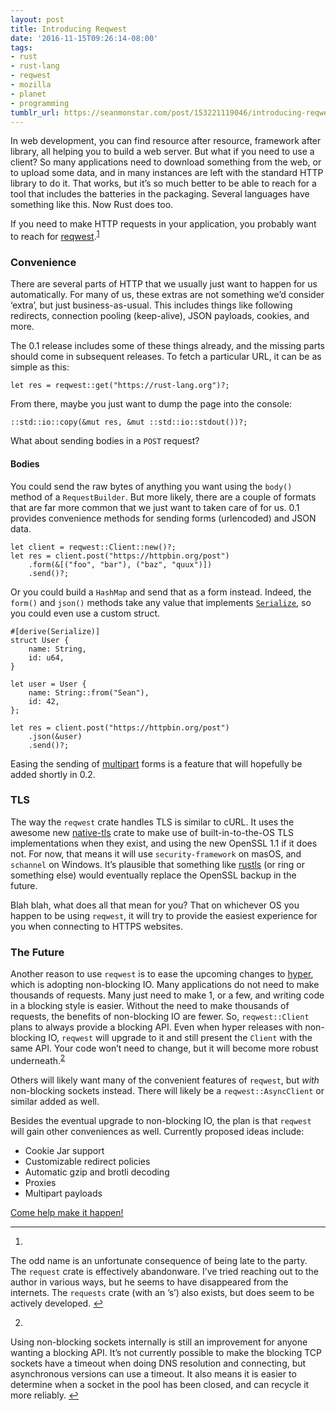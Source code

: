 ```yaml
---
layout: post
title: Introducing Reqwest
date: '2016-11-15T09:26:14-08:00'
tags:
- rust
- rust-lang
- reqwest
- mozilla
- planet
- programming
tumblr_url: https://seanmonstar.com/post/153221119046/introducing-reqwest
---
```

In web development, you can find resource after resource, framework after library, all helping you to build a web server. But what if you need to use a client? So many applications need to download something from the web, or to upload some data, and in many instances are left with the standard HTTP library to do it. That works, but it’s so much better to be able to reach for a tool that includes the batteries in the packaging. Several languages have something like this. Now Rust does too.

If you need to make HTTP requests in your application, you probably want to reach for [reqwest](https://github.com/seanmonstar/reqwest).<sup id="fnref:1"><a href="#fn:1" class="footnote-ref" role="doc-noteref">1</a></sup>

### Convenience

There are several parts of HTTP that we usually just want to happen for us automatically. For many of us, these extras are not something we’d consider ‘extra’, but just business-as-usual. This includes things like following redirects, connection pooling (keep-alive), JSON payloads, cookies, and more.

The 0.1 release includes some of these things already, and the missing parts should come in subsequent releases. To fetch a particular URL, it can be as simple as this:

    let res = reqwest::get("https://rust-lang.org")?;

From there, maybe you just want to dump the page into the console:

    ::std::io::copy(&mut res, &mut ::std::io::stdout())?;

What about sending bodies in a `POST` request?

#### Bodies

You could send the raw bytes of anything you want using the `body()` method of a `RequestBuilder`. But more likely, there are a couple of formats that are far more common that we just want to taken care of for us. 0.1 provides convenience methods for sending forms (urlencoded) and JSON data.

    let client = reqwest::Client::new()?;
    let res = client.post("https://httpbin.org/post")
        .form(&[("foo", "bar"), ("baz", "quux")])
        .send()?;

Or you could build a `HashMap` and send that as a form instead. Indeed, the `form()` and `json()` methods take any value that implements [`Serialize`](http://serde.rs), so you could even use a custom struct.

    #[derive(Serialize)]
    struct User {
        name: String,
        id: u64,
    }
    
    let user = User {
        name: String::from("Sean"),
        id: 42,
    };
    
    let res = client.post("https://httpbin.org/post")
        .json(&user)
        .send()?;

Easing the sending of [multipart](https://github.com/seanmonstar/reqwest/issues/4) forms is a feature that will hopefully be added shortly in 0.2.

### TLS

The way the `reqwest` crate handles TLS is similar to cURL. It uses the awesome new [native-tls](https://github.com/sfackler/rust-native-tls) crate to make use of built-in-to-the-OS TLS implementations when they exist, and using the new OpenSSL 1.1 if it does not. For now, that means it will use `security-framework` on masOS, and `schannel` on Windows. It’s plausible that something like [rustls](https://github.com/ctz/rustls) (or ring or something else) would eventually replace the OpenSSL backup in the future.

Blah blah, what does all that mean for you? That on whichever OS you happen to be using `reqwest`, it will try to provide the easiest experience for you when connecting to HTTPS websites.

### The Future

Another reason to use `reqwest` is to ease the upcoming changes to [hyper](http://hyper.rs), which is adopting non-blocking IO. Many applications do not need to make thousands of requests. Many just need to make 1, or a few, and writing code in a blocking style is easier. Without the need to make thousands of requests, the benefits of non-blocking IO are fewer. So, `reqwest::Client` plans to always provide a blocking API. Even when hyper releases with non-blocking IO, `reqwest` will upgrade to it and still present the `Client` with the same API. Your code won’t need to change, but it will become more robust underneath.<sup id="fnref:2"><a href="#fn:2" class="footnote-ref" role="doc-noteref">2</a></sup>

Others will likely want many of the convenient features of `reqwest`, but _with_ non-blocking sockets instead. There will likely be a `reqwest::AsyncClient` or similar added as well.

Besides the eventual upgrade to non-blocking IO, the plan is that `reqwest` will gain other conveniences as well. Currently proposed ideas include:

- Cookie Jar support
- Customizable redirect policies
- Automatic gzip and brotli decoding
- Proxies
- Multipart payloads

[Come help make it happen!](https://github.com/seanmonstar/reqwest)

* * *

1. 

The odd name is an unfortunate consequence of being late to the party. The `request` crate is effectively abandonware. I’ve tried reaching out to the author in various ways, but he seems to have disappeared from the internets. The `requests` crate (with an ’s’) also exists, but does seem to be actively developed.&nbsp;[↩︎](#fnref:1)

2. 

Using non-blocking sockets internally is still an improvement for anyone wanting a blocking API. It’s not currently possible to make the blocking TCP sockets have a timeout when doing DNS resolution and connecting, but asynchronous versions can use a timeout. It also means it is easier to determine when a socket in the pool has been closed, and can recycle it more reliably.&nbsp;[↩︎](#fnref:2)


